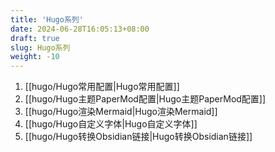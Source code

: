 ```yaml
---
title: 'Hugo系列'
date: 2024-06-28T16:05:13+08:00
draft: true
slug: Hugo系列
weight: -10
---
```

1. [[hugo/Hugo常用配置|Hugo常用配置]]
2. [[hugo/Hugo主题PaperMod配置|Hugo主题PaperMod配置]]
3. [[hugo/Hugo渲染Mermaid|Hugo渲染Mermaid]]
4. [[hugo/Hugo自定义字体|Hugo自定义字体]]
5. [[hugo/Hugo转换Obsidian链接|Hugo转换Obsidian链接]]